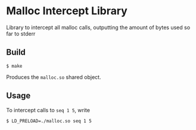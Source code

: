 # Malloc Intercept Library
Library to intercept all malloc calls, outputting the amount of bytes used so far to stderr

## Build

```
$ make
```
Produces the `malloc.so` shared object.

## Usage

To intercept calls to `seq 1 5`, write
```
$ LD_PRELOAD=./malloc.so seq 1 5
```

